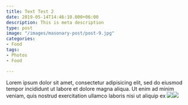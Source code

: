 ```yaml
---
title: Text Test 2
date: 2019-05-14T14:46:10.000+06:00
description: This is meta description
type: post
image: "/images/masonary-post/post-9.jpg"
categories:
- Food
tags:
- Photos
- Food

---
```

Lorem ipsum dolor sit amet, consectetur adipisicing elit, sed do eiusmod tempor incididunt ut labore et
dolore magna aliqua. Ut enim ad minim veniam, quis nostrud exercitation ullamco laboris nisi ut aliquip ex
![](/images/post-img.jpg)![](/images/masonary-post/post-9.jpg)